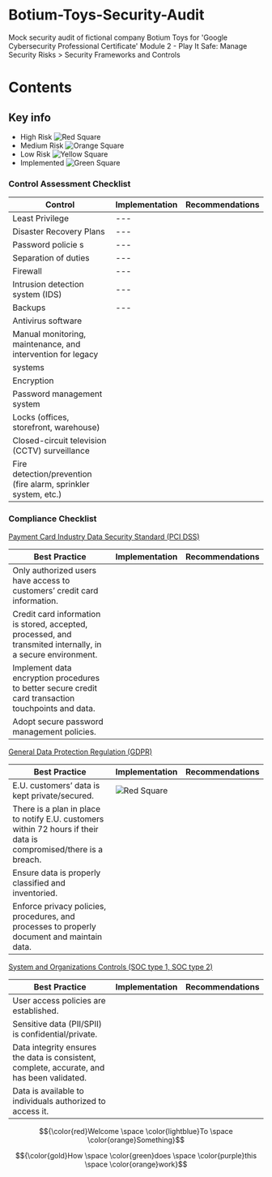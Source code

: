 # Botium-Toys-Security-Audit
Mock security audit of fictional company Botium Toys for 'Google Cybersecurity Professional Certificate' Module 2 - Play It Safe: Manage Security Risks > Security Frameworks and Controls 

# Contents

## Key info

- High Risk  ![Red Square](https://placehold.co/10x10/ff0000/ff0000.png)
- Medium Risk  ![Orange Square](https://placehold.co/10x10/FF7F00/FF7F00.png)
- Low Risk  ![Yellow Square](https://placehold.co/10x10/FFFF00/FFFF00.png)
- Implemented  ![Green Square](https://placehold.co/10x10/00FF00/00FF00.png)

### Control Assessment Checklist

| Control | Implementation | Recommendations |
| ------- | ----- | ----- |
| Least Privilege |---|
| Disaster Recovery Plans |---|
| Password policie s|---
| Separation of duties |---|
| Firewall |---|
| Intrusion detection system (IDS) |---|
| Backups |---|
| Antivirus software |
| Manual monitoring, maintenance, and intervention for legacy
systems |
| Encryption |
| Password management system |
| Locks (offices, storefront, warehouse) |
| Closed-circuit television (CCTV) surveillance |
| Fire detection/prevention (fire alarm, sprinkler system, etc.) |

### Compliance Checklist

<ins>Payment Card Industry Data Security Standard (PCI DSS)</ins>

| Best Practice | Implementation | Recommendations |
| ------------- | -------------- | ----- |
| Only authorized users have access to customers’ credit card information. | 
| Credit card information is stored, accepted, processed, and transmited internally, in a secure environment. |
| Implement data encryption procedures to better secure credit card transaction touchpoints and data.  |
| Adopt secure password management policies. |


<ins>General Data Protection Regulation (GDPR)</ins>

| Best Practice | Implementation | Recommendations |
| ------------- | -------------- | ----- |
| E.U. customers’ data is kept private/secured.    | ![Red Square](https://placehold.co/10x10/ff0000/ff0000.png) |
| There is a plan in place to notify E.U. customers within 72 hours if their data is compromised/there is a breach.    |
| Ensure data is properly classified and inventoried.   |
| Enforce privacy policies, procedures, and processes to properly document and maintain data.  |


<ins>System and Organizations Controls (SOC type 1, SOC type 2)</ins>

| Best Practice | Implementation | Recommendations |
| ------------- | -------------- | ----- |
| User access policies are established.  |
| Sensitive data (PII/SPII) is confidential/private.  |
| Data integrity ensures the data is consistent, complete, accurate, and has been validated.  |
| Data is available to individuals authorized to access it. |


$${\color{red}Welcome \space \color{lightblue}To \space \color{orange}Something}$$

$${\color{gold}How \space \color{green}does \space \color{purple}this \space \color{orange}work}$$
  
